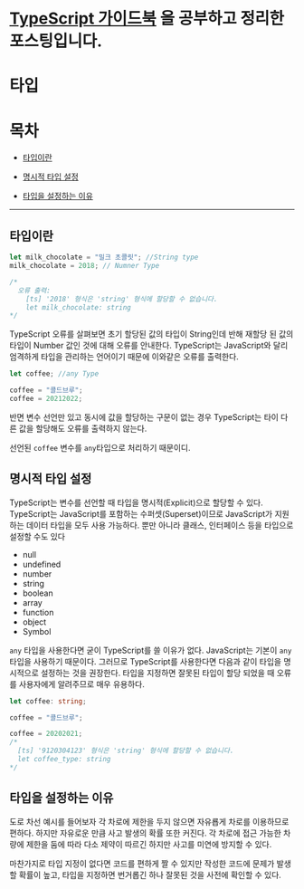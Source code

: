 # [TypeScript 가이드북](https://yamoo9.gitbook.io/typescript/) 을 공부하고 정리한 포스팅입니다.

# 타입

# 목차

- [타입이란](#타입이란)

- [명시적 타입 설정](#명시적-타입-설정)

- [타입을 설정하는 이유](#타입을-설정하는-이유)

---

## 타입이란

```ts
let milk_chocolate = "밀크 초콜릿"; //String type
milk_chocolate = 2018; // Numner Type

/*
  오류 출력:
    [ts] '2018' 형식은 'string' 형식에 할당할 수 없습니다.
    let milk_chocolate: string
*/
```

TypeScript 오류를 살펴보면 초기 할당된 값의 타입이 String인데 반해 재할당 된 값의 타입이 Number 값인 것에 대해 오류를 안내한다.
TypeScript는 JavaScript와 달리 엄격하게 타입을 관리하는 언어이기 때문에 이와같은 오류를 출력한다.

```ts
let coffee; //any Type

coffee = "콜드브루";
coffee = 20212022;
```

반면 변수 선언만 있고 동시에 값을 할당하는 구문이 없는 경우 TypeScript는 타이 다른 값을 할당해도 오류를 출력하지 않는다.

선언된 `coffee` 변수를 `any`타입으로 처리하기 때문이디.

## 명시적 타입 설정

TypeScript는 변수를 선언할 때 타입을 명시적(Explicit)으로 할당할 수 있다.
TypeScript는 JavaScript를 포함하는 수퍼셋(Superset)이므로 JavaScript가 지원하는 데이터 타입을 모두 사용 가능하다.
뿐만 아니라 클래스, 인터페이스 등을 타입으로 설정할 수도 있다

- null
- undefined
- number
- string
- boolean
- array
- function
- object
- Symbol

`any` 타입을 사용한다면 굳이 TypeScript를 쓸 이유가 없다.
JavaScript는 기본이 `any` 타입을 사용하기 때문이다.
그러므로 TypeScript를 사용한다면 다음과 같이 타입을 명시적으로 설정하는 것을 권장한다.
타입을 지정하면 잘못된 타입이 할당 되었을 때 오류를 사용자에게 알려주므로 매우 유용하다.

```ts
let coffee: string;

coffee = "콜드브루";

coffee = 20202021;
/*
  [ts] '9120304123' 형식은 'string' 형식에 할당할 수 없습니다.
  let coffee_type: string
*/
```

## 타입을 설정하는 이유

도로 차선 예시를 들어보자
각 차로에 제한을 두지 않으면 자유룝게 차로를 이용하므로 편하다.
하지만 자유로운 만큼 사고 발생의 확률 또한 커진다.
각 차로에 접근 가능한 차량에 제한을 둠에 따라 다소 제약이 따르긴 하지만 사고를 미연에 방지할 수 있다.

마찬가지로 타입 지정이 없다면 코드를 편하게 짤 수 있지만 작성한 코드에 문제가 발생할 확률이 높고, 타입을 지정하면 번거롭긴 하나 잘못된 것을 사전에 확인할 수 있다.
